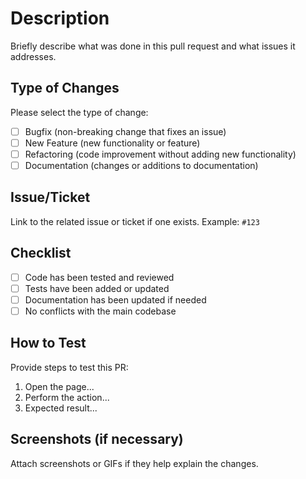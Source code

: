 # Description
Briefly describe what was done in this pull request and what issues it addresses.

## Type of Changes
Please select the type of change:
- [ ] Bugfix (non-breaking change that fixes an issue)
- [ ] New Feature (new functionality or feature)
- [ ] Refactoring (code improvement without adding new functionality)
- [ ] Documentation (changes or additions to documentation)

## Issue/Ticket
Link to the related issue or ticket if one exists.
Example: `#123`

## Checklist
- [ ] Code has been tested and reviewed
- [ ] Tests have been added or updated
- [ ] Documentation has been updated if needed
- [ ] No conflicts with the main codebase

## How to Test
Provide steps to test this PR:
1. Open the page...
2. Perform the action...
3. Expected result...

## Screenshots (if necessary)
Attach screenshots or GIFs if they help explain the changes.
